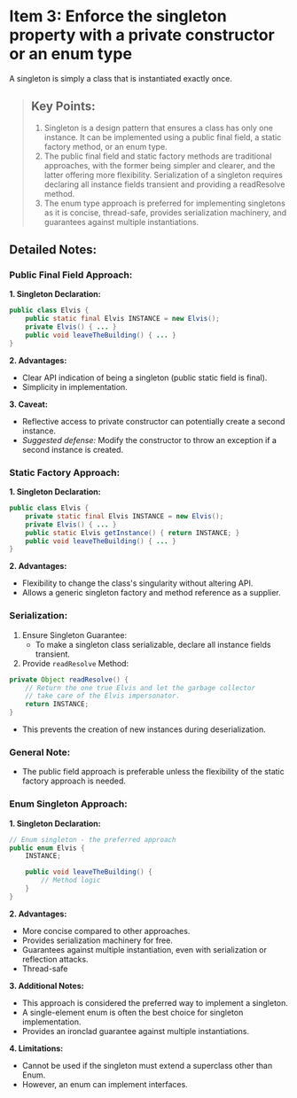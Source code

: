 # Item 3:  Enforce the singleton property with a private constructor or an enum type 
A singleton is simply a class that is instantiated exactly once.

> ## **Key Points**:
>
> 1. Singleton is a design pattern that ensures a class has only one instance. It can be implemented using a public final field, a static factory method, or an enum type. 
> 2. The public final field and static factory methods are traditional approaches, with the former being simpler and clearer, and the latter offering more flexibility. Serialization of a singleton requires declaring all instance fields transient and providing a readResolve method.
> 3. The enum type approach is preferred for implementing singletons as it is concise, thread-safe, provides serialization machinery, and guarantees against multiple instantiations.

## Detailed Notes:
### Public Final Field Approach:
**1. Singleton Declaration:**

  ```java
  public class Elvis {
      public static final Elvis INSTANCE = new Elvis();
      private Elvis() { ... }
      public void leaveTheBuilding() { ... }
  }
  ```
**2. Advantages:**
- Clear API indication of being a singleton (public static field is final).
- Simplicity in implementation.

**3. Caveat:**
- Reflective access to private constructor can potentially create a second instance.
- *Suggested defense:* Modify the constructor to throw an exception if a second instance is created.

### Static Factory Approach:
**1. Singleton Declaration:**

```java
public class Elvis {
    private static final Elvis INSTANCE = new Elvis();
    private Elvis() { ... }
    public static Elvis getInstance() { return INSTANCE; }
    public void leaveTheBuilding() { ... }
}
```

**2. Advantages:**
- Flexibility to change the class's singularity without altering API.
- Allows a generic singleton factory and method reference as a supplier.

### Serialization:
1. Ensure Singleton Guarantee:
   - To make a singleton class serializable, declare all instance fields transient.
2. Provide `readResolve` Method:
  ```java
  private Object readResolve() {
      // Return the one true Elvis and let the garbage collector
      // take care of the Elvis impersonator.
      return INSTANCE;
  }
  ```
  - This prevents the creation of new instances during deserialization.

### General Note:
- The public field approach is preferable unless the flexibility of the static factory approach is needed.

### Enum Singleton Approach:
**1. Singleton Declaration:**

```java
// Enum singleton - the preferred approach
public enum Elvis {
    INSTANCE;

    public void leaveTheBuilding() {
        // Method logic
    }
}
```

**2. Advantages:**
- More concise compared to other approaches.
- Provides serialization machinery for free.
- Guarantees against multiple instantiation, even with serialization or reflection attacks.
- Thread-safe

**3. Additional Notes:**
- This approach is considered the preferred way to implement a singleton.
- A single-element enum is often the best choice for singleton implementation.
- Provides an ironclad guarantee against multiple instantiations.

**4. Limitations:**
- Cannot be used if the singleton must extend a superclass other than Enum.
- However, an enum can implement interfaces.
